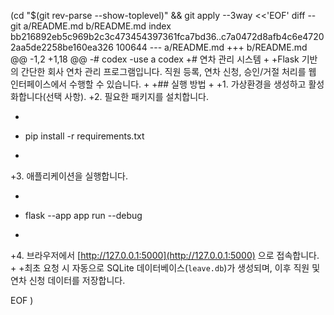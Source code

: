  (cd "$(git rev-parse --show-toplevel)" && git apply --3way <<'EOF' 
diff --git a/README.md b/README.md
index bb216892eb5c969b2c3c473454397361fca7bd36..c7a0472d8afb4c6e47202aa5de2258be160ea326 100644
--- a/README.md
+++ b/README.md
@@ -1,2 +1,18 @@
-# codex
-use a codex
+# 연차 관리 시스템
+
+Flask 기반의 간단한 회사 연차 관리 프로그램입니다. 직원 등록, 연차 신청, 승인/거절 처리를 웹 인터페이스에서 수행할 수 있습니다.
+
+## 실행 방법
+
+1. 가상환경을 생성하고 활성화합니다(선택 사항).
+2. 필요한 패키지를 설치합니다.
+   ```bash
+   pip install -r requirements.txt
+   ```
+3. 애플리케이션을 실행합니다.
+   ```bash
+   flask --app app run --debug
+   ```
+4. 브라우저에서 [http://127.0.0.1:5000](http://127.0.0.1:5000) 으로 접속합니다.
+
+최초 요청 시 자동으로 SQLite 데이터베이스(`leave.db`)가 생성되며, 이후 직원 및 연차 신청 데이터를 저장합니다.
 
EOF
)
